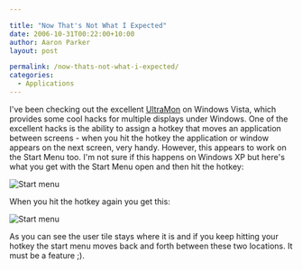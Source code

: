```yaml
---

title: "Now That's Not What I Expected"
date: 2006-10-31T00:22:00+10:00
author: Aaron Parker
layout: post

permalink: /now-thats-not-what-i-expected/
categories:
  - Applications
---
```

I've been checking out the excellent [UltraMon](http://www.ultramon.com/) on Windows Vista, which provides some cool hacks for multiple displays under Windows. One of the excellent hacks is the ability to assign a hotkey that moves an application between screens - when you hit the hotkey the application or window appears on the next screen, very handy. However, this appears to work on the Start Menu too. I'm not sure if this happens on Windows XP but here's what you get with the Start Menu open and then hit the hotkey:

![Start menu]({{site.baseurl}}/media/2007/06/1000_14_167_startmenu1.jpg")

When you hit the hotkey again you get this:

![Start menu]({{site.baseurl}}/media/2007/06/1000_14_168_startmenu2.jpg)

As you can see the user tile stays where it is and if you keep hitting your hotkey the start menu moves back and forth between these two locations. It must be a feature ;).
